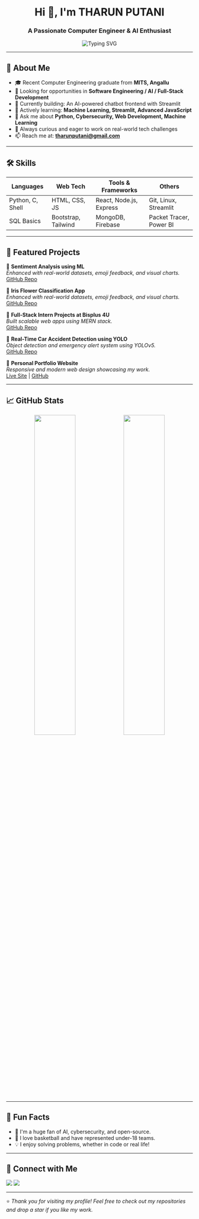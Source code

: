 <!---
- 👋 Hi, I’m @THARUNPUTANI
- 👀 I’m interested in the Domain of Networking and Full Stack Developement
- 🌱 I’m currently learning Machine Learrning and Deep Learning 
- 💞️ I’m looking to collaborate on ...
- 📫 How to reach me through my Linkedin profile Linkedin.com/in/tharun-putani-b72b69227/
- 😄 Pronouns: HE/HIS
- ⚡ Fun fact: Never less unless u try u dont get to know...


THARUNPUTANI/THARUNPUTANI is a ✨ special ✨ repository because its `README.md` (this file) appears on your GitHub profile.
You can click the Preview link to take a look at your changes.
--->
<h1 align="center">Hi 👋, I'm THARUN PUTANI</h1>
<h3 align="center">A Passionate Computer Engineer & AI Enthusiast</h3>

<p align="center">
  <img src="https://readme-typing-svg.herokuapp.com?font=Fira+Code&pause=1000&color=00F7F7&center=true&vCenter=true&width=435&lines=Welcome+to+my+GitHub+Portfolio!;I'm+a+Developer+%7C+Learner+%7C+Tech+Explorer" alt="Typing SVG" />
</p>

---

## 🚀 About Me

- 🎓 Recent Computer Engineering graduate from **MITS, Angallu**
- 💼 Looking for opportunities in **Software Engineering / AI / Full-Stack Development**
- 🔭 Currently building: An AI-powered chatbot frontend with Streamlit
- 🌱 Actively learning: **Machine Learning, Streamlit, Advanced JavaScript**
- 💬 Ask me about **Python, Cybersecurity, Web Development, Machine Learning**
- 🧠 Always curious and eager to work on real-world tech challenges
- 📫 Reach me at: **tharunputani@gmail.com**

---

## 🛠️ Skills

| Languages         | Web Tech            | Tools & Frameworks       | Others                     |
|-------------------|---------------------|---------------------------|----------------------------|
| Python, C, Shell  | HTML, CSS, JS       | React, Node.js, Express   | Git, Linux, Streamlit      |
| SQL Basics        | Bootstrap, Tailwind | MongoDB, Firebase         | Packet Tracer, Power BI    |

---

## 🌟 Featured Projects

🔹 **Sentiment Analysis using ML**  
_Enhanced with real-world datasets, emoji feedback, and visual charts._  
[GitHub Repo](https://sentimental--analysis.streamlit.app/)

🔹 **Iris Flower Classification App**  
_Enhanced with real-world datasets, emoji feedback, and visual charts._  
[GitHub Repo](https://vzfrsidirpvwfip3fzogyc.streamlit.app/)

🔹 **Full-Stack Intern Projects at Bisplus 4U**  
_Built scalable web apps using MERN stack._  
[GitHub Repo](#)

🔹 **Real-Time Car Accident Detection using YOLO**  
_Object detection and emergency alert system using YOLOv5._  
[GitHub Repo](https://github.com/THARUNPUTANI/Real-Time-Car-Accident-Detection-and-Emergency-Response-Using-Enhanced-YOLO)

🔹 **Personal Portfolio Website**  
_Responsive and modern web design showcasing my work._  
[Live Site](#) | [GitHub](https://tharunputani.github.io/MY-PORTIFOLIO/)

---

## 📈 GitHub Stats

<p align="center">
  <img src="https://github-readme-stats.vercel.app/api?username=PutaniTharun&show_icons=true&theme=react" width="47%"/>
  <img src="https://github-readme-streak-stats.herokuapp.com/?user=PutaniTharun&theme=react" width="47%"/>
</p>

---

## 🧩 Fun Facts

- 🤖 I'm a huge fan of AI, cybersecurity, and open-source.
- 🏀 I love basketball and have represented under-18 teams.
- 💡 I enjoy solving problems, whether in code or real life!

---

## 🔗 Connect with Me

<p align="left">
  <a href="https://www.linkedin.com/in/tharun-putani-b72b69227/" target="_blank"><img src="https://img.shields.io/badge/-LinkedIn-0A66C2?logo=linkedin&logoColor=white" /></a>
  <a href="mailto:tharunputani@gmail.com"><img src="https://img.shields.io/badge/-Email-D14836?style=flat&logo=gmail&logoColor=white" /></a>
</p>

---

⭐️ *Thank you for visiting my profile! Feel free to check out my repositories and drop a star if you like my work.*
